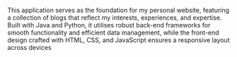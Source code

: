 This application serves as the foundation for my personal website, featuring a collection of blogs that reflect my interests, experiences, and expertise. 
Built with Java and Python, it utilises robust back-end frameworks for smooth functionality and efficient data management, while the front-end design crafted with HTML, CSS, and JavaScript ensures a responsive layout across devices
